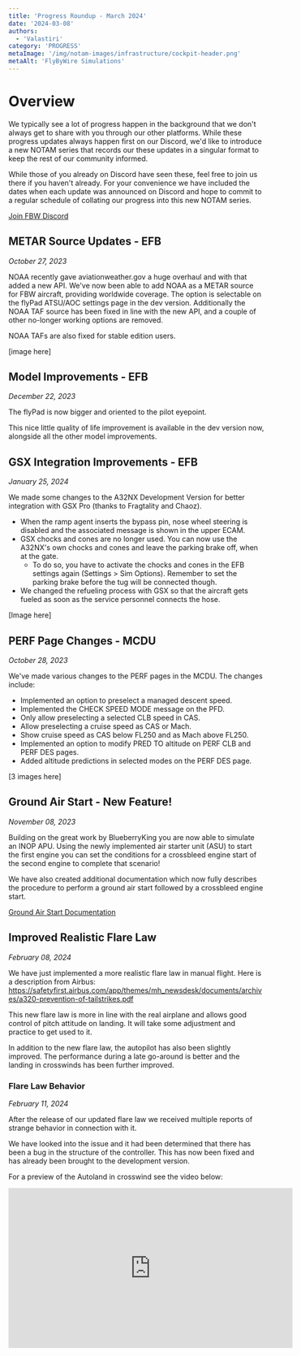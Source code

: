 ```yaml
---
title: 'Progress Roundup - March 2024'
date: '2024-03-08'
authors:
  - 'Valastiri'
category: 'PROGRESS'
metaImage: '/img/notam-images/infrastructure/cockpit-header.png'
metaAlt: 'FlyByWire Simulations'
---
```


# Overview

We typically see a lot of progress happen in the background that we don't always get to share with you through our other platforms. While these progress updates always 
happen first on our Discord, we'd like to introduce a new NOTAM series that records our these updates in a singular format to keep the rest of our community informed.

While those of you already on Discord have seen these, feel free to join us there if you haven't already. For your convenience we have included the dates when each update was 
announced on Discord and hope to commit to a regular schedule of collating our progress into this new NOTAM series.

[Join FBW Discord](https://discord.gg/flybywire)

## METAR Source Updates - EFB

*October 27, 2023*

NOAA recently gave aviationweather.gov a huge overhaul and with that added a new API. We've now been able to add NOAA as a METAR source for FBW aircraft, providing worldwide 
coverage. The option is selectable on the flyPad ATSU/AOC settings page in the dev version. Additionally the NOAA TAF source has been fixed in line with the new API, and a couple of other no-longer working options are removed.

NOAA TAFs are also fixed for stable edition users.

[image here]

## Model Improvements - EFB

*December 22, 2023*

The flyPad is now bigger and oriented to the pilot eyepoint. 

This nice little quality of life improvement is available in the dev version now, alongside all the other model improvements.

## GSX Integration Improvements - EFB

*January 25, 2024*

We made some changes to the A32NX Development Version for better integration with GSX Pro (thanks to Fragtality and Chaoz).

- When the ramp agent inserts the bypass pin, nose wheel steering is disabled and the associated message is shown in the upper ECAM.
- GSX chocks and cones are no longer used. You can now use the A32NX's own chocks and cones and leave the parking brake off, when at the gate.
    - To do so, you have to activate the chocks and cones in the EFB settings again (Settings > Sim Options). Remember to set the parking brake before the tug will be connected though.
- We changed the refueling process with GSX so that the aircraft gets fueled as soon as the service personnel connects the hose.

[Image here]

## PERF Page Changes - MCDU

*October 28, 2023*

We've made various changes to the PERF pages in the MCDU. The changes include:

- Implemented an option to preselect a managed descent speed.
- Implemented the CHECK SPEED MODE message on the PFD.
- Only allow preselecting a selected CLB speed in CAS.
- Allow preselecting a cruise speed as CAS or Mach.
- Show cruise speed as CAS below FL250 and as Mach above FL250.
- Implemented an option to modify PRED TO altitude on PERF CLB and PERF DES pages.
- Added altitude predictions in selected modes on the PERF DES page.

[3 images here]

## Ground Air Start - New Feature!

*November 08, 2023*

Building on the great work by BlueberryKing you are now able to simulate an INOP APU.
Using the newly implemented air starter unit (ASU) to start the first engine you can set the conditions for a crossbleed engine start of the second engine to complete that scenario!

We have also created additional documentation which now fully describes the procedure to perform a ground air start followed by a crossbleed engine start.

[Ground Air Start Documentation](https://docs.flybywiresim.com/pilots-corner/advanced-guides/engines/asu-start/)

## Improved Realistic Flare Law

*February 08, 2024*

We have just implemented a more realistic flare law in manual flight. Here is a description from Airbus:
https://safetyfirst.airbus.com/app/themes/mh_newsdesk/documents/archives/a320-prevention-of-tailstrikes.pdf

This new flare law is more in line with the real airplane and allows good control of pitch attitude on landing. It will take some adjustment and practice to get used to it.

In addition to the new flare law, the autopilot has also been slightly improved. The performance during a late go-around is better and the landing in crosswinds has been further improved.

### Flare Law Behavior

*February 11, 2024*

After the release of our updated flare law we received multiple reports of strange behavior in connection with it.

We have looked into the issue and it had been determined that there has been a bug in the structure of the controller. This has now been fixed and has already been brought to the 
development version.

For a preview of the Autoland in crosswind see the video below:

<iframe width="560" height="315" src="https://www.youtube-nocookie.com/embed/5T3Pr_EeQfM?si=8tPqk7FkIaSgTMNA" title="YouTube video player" frameborder="0" allow="accelerometer; autoplay; clipboard-write; encrypted-media; gyroscope; picture-in-picture; web-share" allowfullscreen></iframe>